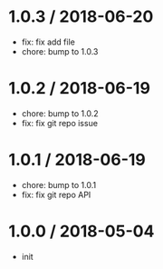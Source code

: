 
1.0.3 / 2018-06-20
==================

  * fix: fix add file
  * chore: bump to 1.0.3

1.0.2 / 2018-06-19
==================

  * chore: bump to 1.0.2
  * fix: fix git repo issue

1.0.1 / 2018-06-19
==================

  * chore: bump to 1.0.1
  * fix: fix git repo API

1.0.0 / 2018-05-04
==================

  * init

